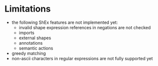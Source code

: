 # Limitations

- the following ShEx features are not implemented yet:
    - invalid shape expression references in negations are not checked
    - imports
    - external shapes
    - annotations
    - semantic actions
- greedy matching
- non-ascii characters in regular expressions are not fully supported yet

